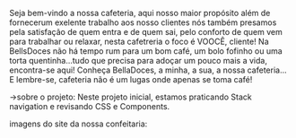 Seja bem-vindo a nossa cafeteria, aqui nosso maior propósito além de fornecerum exelente trabalho aos nosso clientes nós também presamos pela satisfação de quem entra e de quem sai, pelo conforto de quem vem para trabalhar ou relaxar, nesta cafetreria o foco é VOOCÊ, cliente!
Na BellsDoces não há tempo rum para um bom café, um bolo fofinho ou uma torta quentinha...tudo que precisa para adoçar um pouco mais a vida, encontra-se aqui!
Conheça BellaDoces, a minha, a sua, a nossa cafeteria... E lembre-se, cafeteria não é um lugas onde apenas se toma café!


->sobre o projeto: Neste projeto inicial, estamos praticando Stack navigation e revisando CSS e Components.

imagens do site da nossa confeitaria:
